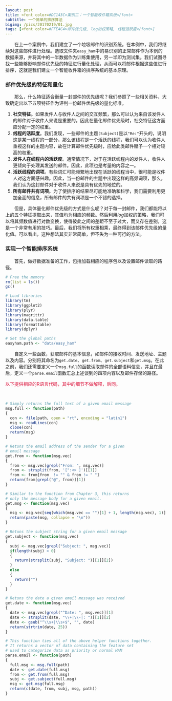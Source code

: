 ```yaml
---
layout: post
title: <font color=#DC143C>案例二：一个智能收件箱系统</font>
subtitle: 一个简单的排序算法
bigimg: /pics/20170219/01.jpg
tags: [<font color=#FFE4C4>邮件优先级, log加权策略, 线程活跃度</font>]
---
```


&emsp;&emsp;在上一个案例中，我们建立了一个垃圾邮件的识别系统。在本例中，我们将继续对这些邮件进行处理。选取文件夹`easy_ham`中的易识别的正常邮件作为本例的数据来源，并将其中的一半数据作为训练集使用，另一半即为测试集。我们试图寻找一些能够影响邮件优先级的特征进行量化处理，从而可以将邮件根据这些值进行排序，这就是我们建立一个智能收件箱的排序系统的基本原理。

### 邮件优先级的特征和量化

&emsp;&emsp;那么，什么特征适合衡量一封邮件的优先级呢？我们参照了一些相关资料，大致确定出以下五项特征作为评判一份邮件优先级的量化标准。

1. **社交特征**。如果发件人与收件人之间的交互频繁，那么可以认为来自该发件人的邮件对于收件人来说是重要的。因此在量化邮件优先级时，社交特征这方面应分配一定的权重。
2. **线程的活跃度**。我们发现，一些邮件的主题`(Subject)`是以`"Re:"`开头的，说明这是某一线程的一部分，那么该线程是一个活跃的线程，我们可以认为收件人重视这样的主题内容，故在计算邮件优先级时，应给此类邮件赋予一个相对较高的权重。
3. **发件人在线程内的活跃度**。通常情况下，对于在活跃线程内的发件人，收件人更倾向于处理其发送的邮件。因此，此项也是考量的内容之一。
4. **活跃线程的词项**。有些词汇可能频繁地出现在活跃的线程当中，很可能是收件人对这方面感兴趣。因此，当一份邮件的主题中出现这样的高频词项，那么，我们认为这封邮件对于收件人来说是具有优先的地位的。
5. **所有邮件共有词项**。为了使排序的结果尽可能地准确和科学，我们需要利用更加全面的信息，所有邮件的共有词项是一个不错的选择。

&emsp;&emsp;但是，具体量化邮件优先级的方式是什么呢？对于每一封邮件，我们都能将以上的五个特征提取出来，其值均为相应的频数。然后利用*log*加权的策略，我们可以将其频数值进行对数变换，使得彼此之间的差距不至于过大，而又存在差别，这是一个非常有用的技巧。最后，我们将所有权重相乘，最终得到该邮件优先级的量化值。可以看出，这种想法其实非常简单，但不失为一种可行的方法。

### 实现一个智能排序系统

&emsp;&emsp;首先，做好数据准备的工作，包括加载相应的程序包以及设置邮件读取的路径。

```r
# Free the memory
rm(list = ls())
gc()

# Load libraries
library(tm)
library(ggplot2)
library(plyr)
library(magrittr)
library(data.table)
library(formattable)
library(dplyr)

# Set the global paths
easyham.path <- "data/easy_ham"
```

&emsp;&emsp;自定义一些函数，获取邮件的基本信息，如邮件的接收时间、发送地址、主题以及内容。分别将其命名为`get.date`、`get.from`、`get.subject`和`get.msg`。在此之前，我们还需要定义一个`msg.full`的函数读取邮件的全部语料信息，并且在最后，定义一个`parse.email`函数汇总上述谈到的四项内容以及邮件存储的路径。

<font color="#DC143C">以下提供相应的R语言代码，其中的细节不做解释，后同。</font>

<br/>

```r
# Simply returns the full text of a given email message
msg.full <- function(path)
{
  con <- file(path, open = "rt", encoding = "latin1")
  msg <- readLines(con)
  close(con)
  return(msg)
}

# Retuns the email address of the sender for a given
# email message
get.from <- function(msg.vec)
{
  from <- msg.vec[grepl("From: ", msg.vec)]
  from <- strsplit(from, '[":<> ]')[[1]]
  from <- from[from  != "" & from != " "]
  return(from[grepl("@", from)][1])
}

# Similar to the function from Chapter 3, this returns
# only the message body for a given email.
get.msg <- function(msg.vec)
{
  msg <- msg.vec[seq(which(msg.vec == "")[1] + 1, length(msg.vec), 1)]
  return(paste(msg, collapse = "\n"))
}

# Retuns the subject string for a given email message
get.subject <- function(msg.vec)
{
  subj <- msg.vec[grepl("Subject: ", msg.vec)]
  if(length(subj) > 0)
  {
    return(strsplit(subj, "Subject: ")[[1]][2])
  }
  else
  {
    return("")
  }
}

# Retuns the date a given email message was received
get.date <- function(msg.vec)
{
  date <- msg.vec[grepl("^Date: ", msg.vec)][1]
  date <- strsplit(date, "\\+|\\-|: ")[[1]][2]
  date <- gsub("^\\s+|\\s+$", "", date)
  return(strtrim(date, 25))
}

# This function ties all of the above helper functions together.
# It returns a vector of data containing the feature set
# used to categorize data as priority or normal HAM
parse.email <- function(path)
{
  full.msg <- msg.full(path)
  date <- get.date(full.msg)
  from <- get.from(full.msg)
  subj <- get.subject(full.msg)
  msg <- get.msg(full.msg)
  return(c(date, from, subj, msg, path))
}
```

